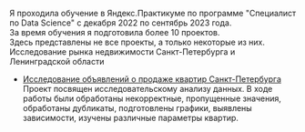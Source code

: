 Я проходила обучение в Яндекс.Практикуме по программе "Специалист по Data Science" с декабря 2022 по сентябрь 2023 года.  
За время обучения я подготовила более 10 проектов.  
Здесь представлены не все проекты, а только некоторые из них.
Исследование рынка недвижимости Санкт-Петербурга и Ленинградской области
- [Исследование объявлений о продаже квартир Санкт-Петербурга](https://pages.github.com/](https://github.com/ksnbrdn/yandex.praktikum.projects/tree/main/real_estate/))   
Проект посвящен исследовательскому анализу данных. В ходе работы были обработаны некорректные, пропущенные значения, обработаны дубликаты, подготовлены графики, выявлены зависимости, изучены различные параметры квартир.
